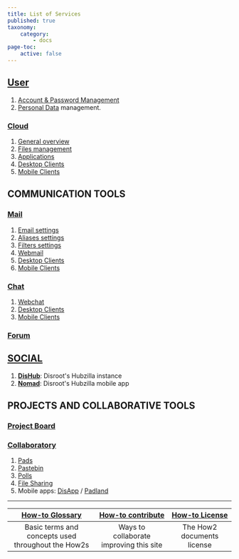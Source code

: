 ```yaml
---
title: List of Services
published: true
taxonomy:
    category:
        - docs
page-toc:
    active: false
---
```


## [User](/user)
  01. [Account & Password Management](/user/account_password/)
  02. [Personal Data](/user/gdpr/) management.

### [Cloud](/cloud/)
  01. [General overview](/cloud/introduction/)
  02. [Files management](/cloud/files_management)
  03. [Applications](/cloud/apps/)
  04. [Desktop Clients](/cloud/clients/desktop)
  04. [Mobile Clients](/cloud/clients/mobile)

## COMMUNICATION TOOLS

### [Mail](/communication/email/)
  01. [Email settings](/communication/email/clients)
  02. [Aliases settings](/communication/email/alias)
  03. [Filters settings](/communication/email/filters)
  04. [Webmail](/communication/email/webmail)
  05. [Desktop Clients](/communication/email/clients/desktop)
  06. [Mobile Clients](/communication/email/clients/mobile)

### [Chat](/communication/chat/)
  01. [Webchat](/communication/chat/webchat)
  02. [Desktop Clients](/communication/chat/desktop)
  03. [Mobile Clients](/communication/chat/mobile)

### [Forum](/communication/forum/)


## [SOCIAL](/social/)
  01. [**DisHub**](/social/dishub): Disroot's Hubzilla instance
  02. [**Nomad**](/social/nomad): Disroot's Hubzilla mobile app


## PROJECTS AND COLLABORATIVE TOOLS

### [Project Board](/projects_office/taiga/)

### [Collaboratory](/projects_office/)
  01. [Pads](/projects_office/pads/)
  02. [Pastebin](/projects_office/bin)
  03. [Polls](/projects_office/polls/)
  04. [File Sharing](/projects_office/lufi/)
  05. Mobile apps: [DisApp](/projects_office/disapp) / [Padland](/projects_office/padland)

---

|[How-to Glossary](/glossary)|[How-to contribute](/contribute)|[How-to License](/licensing)|
|:--:|:--:|:--:|
|Basic terms and concepts used throughout the How2s|Ways to collaborate improving this site|The How2 documents license|
